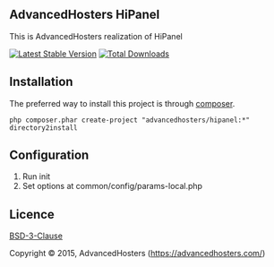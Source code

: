 AdvancedHosters HiPanel
-----------------------

This is AdvancedHosters realization of HiPanel

[![Latest Stable Version](https://poser.pugx.org/advancedhosters/hipanel/v/stable.png)](https://packagist.org/packages/advancedhosters/hipanel)
[![Total Downloads](https://poser.pugx.org/advancedhosters/hipanel/downloads.png)](https://packagist.org/packages/advancedhosters/hipanel)

## Installation

The preferred way to install this project is through [composer](http://getcomposer.org/download/).

```
php composer.phar create-project "advancedhosters/hipanel:*" directory2install
```

## Configuration

1. Run init
2. Set options at common/config/params-local.php

## Licence

[BSD-3-Clause](http://choosealicense.com/licenses/bsd-3-clause)

Copyright © 2015, AdvancedHosters (https://advancedhosters.com/)
